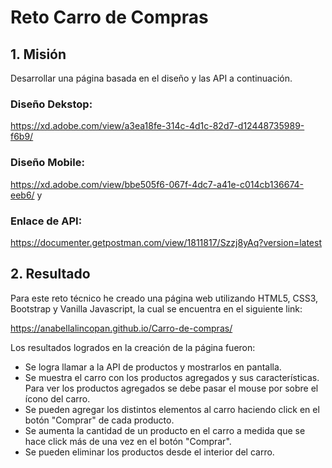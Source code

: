 # Reto Carro de Compras

## 1. Misión

Desarrollar una página basada en el diseño y las API a continuación.

### Diseño Dekstop:
https://xd.adobe.com/view/a3ea18fe-314c-4d1c-82d7-d12448735989-f6b9/

### Diseño Mobile:
https://xd.adobe.com/view/bbe505f6-067f-4dc7-a41e-c014cb136674-eeb6/
y

### Enlace de API:
https://documenter.getpostman.com/view/1811817/Szzj8yAq?version=latest

## 2. Resultado

Para este reto técnico he creado una página web utilizando HTML5, CSS3, Bootstrap y Vanilla Javascript, la cual se encuentra en el siguiente link:

https://anabellalincopan.github.io/Carro-de-compras/

Los resultados logrados en la creación de la página fueron:

- Se logra llamar a la API de productos y mostrarlos en pantalla. 
- Se muestra el carro con los productos agregados y sus características. Para ver los productos agregados se debe pasar el mouse por sobre el ícono del carro.
- Se pueden agregar los distintos elementos al carro haciendo click en el botón "Comprar" de cada producto. 
- Se aumenta la cantidad de un producto en el carro a medida que se hace click más de una vez en el botón "Comprar".
- Se pueden eliminar los productos desde el interior del carro.

